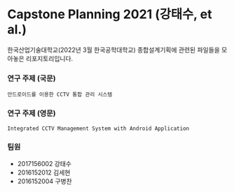 # Capstone Planning 2021 (강태수, et al.)

한국산업기술대학교(2022년 3월 한국공학대학교) 종합설계기획에 관련된 파일들을 모아놓은 리포지토리입니다.

### 연구 주제 (국문)
    안드로이드를 이용한 CCTV 통합 관리 시스템

### 연구 주제 (영문)
    Integrated CCTV Management System with Android Application

### 팀원

- 2017156002 강태수
- 2016152012 김세현
- 2016152004 구병찬
